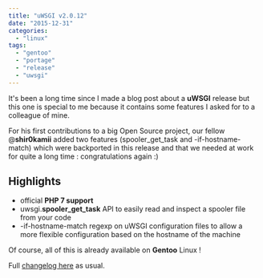 ```yaml
---
title: "uWSGI v2.0.12"
date: "2015-12-31"
categories: 
  - "linux"
tags: 
  - "gentoo"
  - "portage"
  - "release"
  - "uwsgi"
---
```


It's been a long time since I made a blog post about a **uWSGI** release but this one is special to me because it contains some features I asked for to a colleague of mine.

For his first contributions to a big Open Source project, our fellow @**shir0kamii** added two features (spooler\_get\_task and -if-hostname-match) which were backported in this release and that we needed at work for quite a long time : congratulations again :)

## Highlights

- official **PHP 7 support**
- uwsgi.**spooler\_get\_task** API to easily read and inspect a spooler file from your code
- \-if-hostname-match regexp on uWSGI configuration files to allow a more flexible configuration based on the hostname of the machine

Of course, all of this is already available on **Gentoo** Linux !

Full [changelog here](https://uwsgi-docs.readthedocs.org/en/latest/Changelog-2.0.12.html) as usual.
